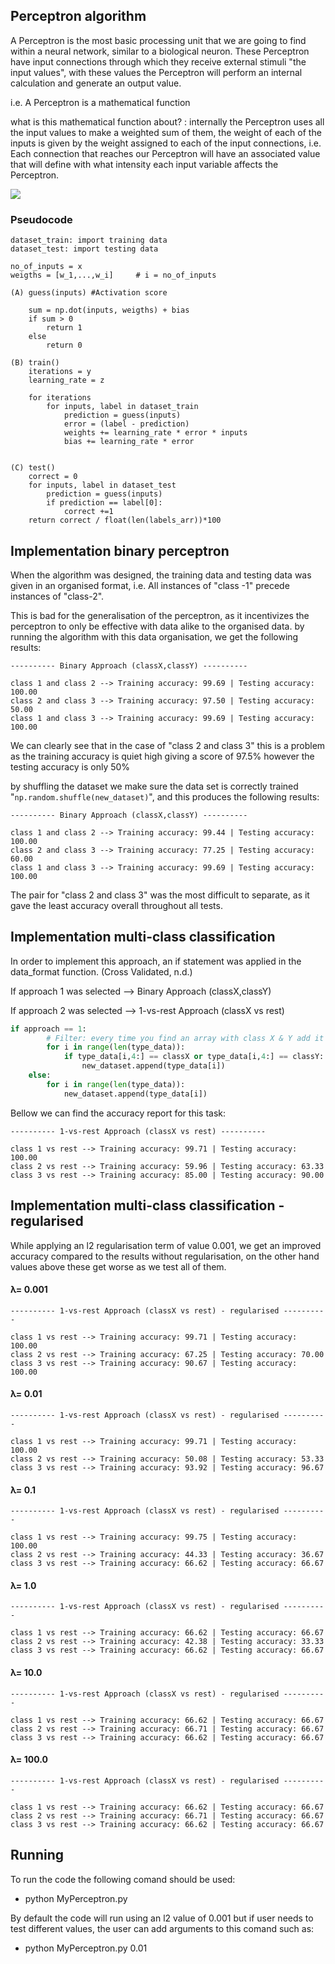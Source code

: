 ## Perceptron algorithm

A Perceptron is the most basic processing unit that we are going to find within a neural network, similar to a biological neuron. These Perceptron have input connections through which they receive external stimuli "the input values", with these values the Perceptron will perform an internal calculation and generate an output value.

i.e. A Perceptron is a mathematical function

what is this mathematical function about? : internally the Perceptron uses all the input values to make a weighted sum of them, the weight of each of the inputs is given by the weight assigned to each of the input connections, i.e. Each connection that reaches our Perceptron will have an associated value that will define with what intensity each input variable affects the Perceptron.

![](https://i.imgur.com/4PZ1jgH.png)



### Pseudocode

```pseudocode
dataset_train: import training data
dataset_test: import testing data

no_of_inputs = x
weigths = [w_1,...,w_i] 	# i = no_of_inputs 

(A) guess(inputs) #Activation score

    sum = np.dot(inputs, weigths) + bias
    if sum > 0
    	return 1
    else
    	return 0
	
(B) train()
	iterations = y
    learning_rate = z
    
    for iterations
    	for inputs, label in dataset_train
    		prediction = guess(inputs)
    		error = (label - prediction)
    		weights += learning_rate * error * inputs
    		bias += learning_rate * error 
    	

(C) test()
	correct = 0
	for inputs, label in dataset_test
		prediction = guess(inputs)
		if prediction == label[0]:
			correct +=1
	return correct / float(len(labels_arr))*100
```



## Implementation binary perceptron

When the algorithm was designed, the training data and testing data was given in an organised format, i.e. All instances of "class -1" precede instances of "class-2". 

This is bad for the generalisation of the perceptron, as it incentivizes the perceptron to only be effective with data alike to the organised data. by running the algorithm with this data organisation, we get the following results:

```
---------- Binary Approach (classX,classY) ----------

class 1 and class 2 --> Training accuracy: 99.69 | Testing accuracy: 100.00
class 2 and class 3 --> Training accuracy: 97.50 | Testing accuracy: 50.00
class 1 and class 3 --> Training accuracy: 99.69 | Testing accuracy: 100.00
```

We can clearly see that in the case of "class 2 and class 3" this is a problem as the training accuracy is quiet high giving a score of 97.5% however the testing accuracy is only  50%

by shuffling the dataset we make sure the data set is correctly trained "`np.random.shuffle(new_dataset)`", and this produces the following results:

```
---------- Binary Approach (classX,classY) ----------

class 1 and class 2 --> Training accuracy: 99.44 | Testing accuracy: 100.00
class 2 and class 3 --> Training accuracy: 77.25 | Testing accuracy: 60.00
class 1 and class 3 --> Training accuracy: 99.69 | Testing accuracy: 100.00
```



The pair for "class 2 and class 3" was the most difficult to separate, as it gave the least accuracy overall throughout all tests.

## Implementation multi-class classification

In order to implement this approach, an if statement was applied in the data_format function. (Cross Validated, n.d.)

If approach 1 was selected --> Binary Approach (classX,classY)

If approach 2 was selected --> 1-vs-rest Approach (classX vs rest)

```python
if approach == 1:
        # Filter: every time you find an array with class X & Y add it to new_dataset_tr
        for i in range(len(type_data)):
            if type_data[i,4:] == classX or type_data[i,4:] == classY:
                new_dataset.append(type_data[i])
    else:
        for i in range(len(type_data)):
            new_dataset.append(type_data[i])
```



Bellow we can find the accuracy report for this task:

```
---------- 1-vs-rest Approach (classX vs rest) ----------

class 1 vs rest --> Training accuracy: 99.71 | Testing accuracy: 100.00
class 2 vs rest --> Training accuracy: 59.96 | Testing accuracy: 63.33
class 3 vs rest --> Training accuracy: 85.00 | Testing accuracy: 90.00
```

## Implementation multi-class classification - regularised

While applying an l2 regularisation term of value 0.001, we get an improved accuracy compared to the results without regularisation, on the other hand values above these get worse as we test all of them.

#### λ= 0.001

```
---------- 1-vs-rest Approach (classX vs rest) - regularised ----------

class 1 vs rest --> Training accuracy: 99.71 | Testing accuracy: 100.00
class 2 vs rest --> Training accuracy: 67.25 | Testing accuracy: 70.00
class 3 vs rest --> Training accuracy: 90.67 | Testing accuracy: 100.00
```



#### λ= 0.01

```
---------- 1-vs-rest Approach (classX vs rest) - regularised ----------

class 1 vs rest --> Training accuracy: 99.71 | Testing accuracy: 100.00
class 2 vs rest --> Training accuracy: 50.08 | Testing accuracy: 53.33
class 3 vs rest --> Training accuracy: 93.92 | Testing accuracy: 96.67
```

#### λ= 0.1

```
---------- 1-vs-rest Approach (classX vs rest) - regularised ----------

class 1 vs rest --> Training accuracy: 99.75 | Testing accuracy: 100.00
class 2 vs rest --> Training accuracy: 44.33 | Testing accuracy: 36.67
class 3 vs rest --> Training accuracy: 66.62 | Testing accuracy: 66.67
```

#### λ= 1.0 

```
---------- 1-vs-rest Approach (classX vs rest) - regularised ----------

class 1 vs rest --> Training accuracy: 66.62 | Testing accuracy: 66.67
class 2 vs rest --> Training accuracy: 42.38 | Testing accuracy: 33.33
class 3 vs rest --> Training accuracy: 66.62 | Testing accuracy: 66.67
```

#### λ= 10.0

```
---------- 1-vs-rest Approach (classX vs rest) - regularised ----------

class 1 vs rest --> Training accuracy: 66.62 | Testing accuracy: 66.67
class 2 vs rest --> Training accuracy: 66.71 | Testing accuracy: 66.67
class 3 vs rest --> Training accuracy: 66.62 | Testing accuracy: 66.67
```

#### λ= 100.0

```
---------- 1-vs-rest Approach (classX vs rest) - regularised ----------

class 1 vs rest --> Training accuracy: 66.62 | Testing accuracy: 66.67
class 2 vs rest --> Training accuracy: 66.71 | Testing accuracy: 66.67
class 3 vs rest --> Training accuracy: 66.62 | Testing accuracy: 66.67
```
## Running

To run the code the following comand should be used:

- python MyPerceptron.py

By default the code will run using an l2 value of 0.001 but if user needs to test different values, the user can add arguments to this comand such as:

- python MyPerceptron.py 0.01 

